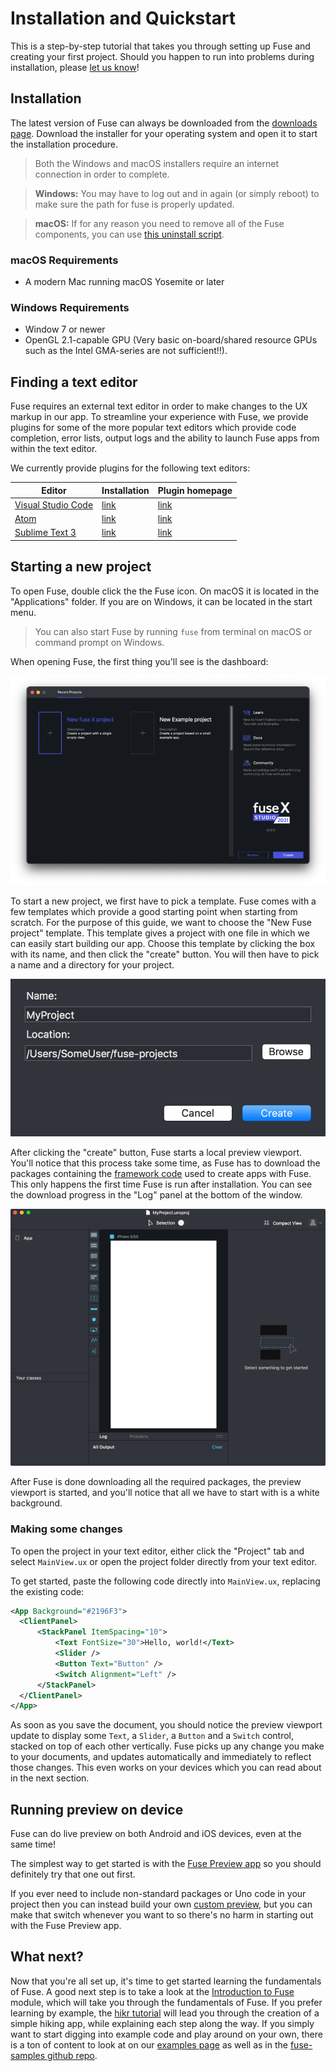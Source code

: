 # Installation and Quickstart

This is a step-by-step tutorial that takes you through setting up Fuse and creating your first project. Should you happen to run into problems during installation, please [let us know](https://forums.fusetools.com/c/bug-reports)!

## Installation

The latest version of Fuse can always be downloaded from the <a target="_blank" href="https://fuseopen.com/downloads">downloads page</a>. Download the installer for your operating system and open it to start the installation procedure.

<blockquote class="callout-info">

Both the Windows and macOS installers require an internet connection in order to complete.

</blockquote>

<blockquote class="callout-info">

__Windows:__ You may have to log out and in again (or simply reboot) to make sure the path for fuse is properly updated.

</blockquote>

<blockquote class="callout-info">

__macOS:__ If for any reason you need to remove all of the Fuse components, you can use [this uninstall script](https://gist.github.com/Tapped/daa78c08882f33b0c7c3).

</blockquote>

### macOS Requirements

- A modern Mac running macOS Yosemite or later

### Windows Requirements

- Window 7 or newer
- OpenGL 2.1-capable GPU (Very basic on-board/shared resource GPUs such as the Intel GMA-series are not sufficient!!).

## Finding a text editor

Fuse requires an external text editor in order to make changes to the UX markup in our app. To streamline your experience with Fuse, we provide plugins for some of the more popular text editors which provide code completion, error lists, output logs and the ability to launch Fuse apps from within the text editor.

We currently provide plugins for the following text editors:

<table class="table">
  <thead>
    <tr>
      <th>Editor</th>
      <th>Installation</th>
      <th>Plugin homepage</th>
    </tr>
  </thead>
  <tbody>
    <tr>
      <td><a href="https://code.visualstudio.com/">Visual Studio Code</a></td>
      <td><a href="articles:basics/installation/vscode-extension.md">link</a></td>
      <td><a href="https://marketplace.visualstudio.com/items?itemName=fuseopen.fuse-vscode">link</a></td>
    </tr>
    <tr>
      <td><a href="https://atom.io/">Atom</a></td>
      <td><a href="articles:basics/installation/atom-plugin.md">link</a></td>
      <td><a href="https://atom.io/packages/fuse">link</a></td>
    </tr>
    <tr>
      <td><a href="https://www.sublimetext.com/3">Sublime Text 3</a></td>
      <td><a href="articles:basics/installation/sublime-plugin.md">link</a></td>
      <td><a href="https://packagecontrol.io/packages/Fuse">link</a></td>
    </tr>
  </tbody>
</table>

## Starting a new project

To open Fuse, double click the the Fuse icon. On macOS it is located in the "Applications" folder. If you are on Windows, it can be located in the start menu.

<blockquote class="callout-info">

You can also start Fuse by running `fuse` from terminal on macOS or command prompt on Windows.

</blockquote>

When opening Fuse, the first thing you'll see is the dashboard:

![image of dashboard](../../media/installation_quickstart/fusedashboard.png)

To start a new project, we first have to pick a template. Fuse comes with a few templates which provide a good starting point when starting from scratch. For the purpose of this guide, we want to choose the "New Fuse project" template. This template gives a project with one file in which we can easily start building our app. Choose this template by clicking the box with its name, and then click the "create" button. You will then have to pick a name and a directory for your project.

![create project](../../media/installation_quickstart/createprojectname.png)

After clicking the "create" button, Fuse starts a local preview viewport. You'll notice that this process take some time, as Fuse has to download the packages containing the [framework code](http://github.com/fuse-open/fuselibs) used to create apps with Fuse. This only happens the first time Fuse is run after installation. You can see the download progress in the "Log" panel at the bottom of the window.

![preview](../../media/installation_quickstart/preview.png)

After Fuse is done downloading all the required packages, the preview viewport is started, and you'll notice that all we have to start with is a white background.

### Making some changes

To open the project in your text editor, either click the "Project" tab and select `MainView.ux` or open the project folder directly from your text editor.

To get started, paste the following code directly into `MainView.ux`, replacing the existing code:

```xml
<App Background="#2196F3">
  <ClientPanel>
      <StackPanel ItemSpacing="10">
          <Text FontSize="30">Hello, world!</Text>
          <Slider />
          <Button Text="Button" />
          <Switch Alignment="Left" />
      </StackPanel>
  </ClientPanel>
</App>
```

As soon as you save the document, you should notice the preview viewport update to display some `Text`, a `Slider`, a `Button` and a `Switch` control, stacked on top of each other vertically. Fuse picks up any change you make to your documents, and updates automatically and immediately to reflect those changes. This even works on your devices which you can read about in the next section.

## Running preview on device

Fuse can do live preview on both Android and iOS devices, even at the same time!

The simplest way to get started is with the [Fuse Preview app](./preview-and-export.md#fuse-preview-app) so you should definitely try that one out first.

If you ever need to include non-standard packages or Uno code in your project then you can instead build your own [custom preview](./preview-and-export.md#custom-preview), but you can make that switch whenever you want to so there's no harm in starting out with the Fuse Preview app.

## What next?

Now that you're all set up, it's time to get started learning the fundamentals of Fuse. A good next step is to take a look at the [Introduction to Fuse](https://fuseopen.com/docs/basics/introduction-to-fuse) module, which will take you through the fundamentals of Fuse. If you prefer learning by example, the [hikr tutorial](https://fuseopen.com/docs/tutorial/tutorial) will lead you through the creation of a simple hiking app, while explaining each step along the way. If you simply want to start digging into example code and play around on your own, there is a ton of content to look at on our [examples page](https://fuseopen.com/examples) as well as in the [fuse-samples github repo](https://github.com/fuse-open/fuse-samples/).
